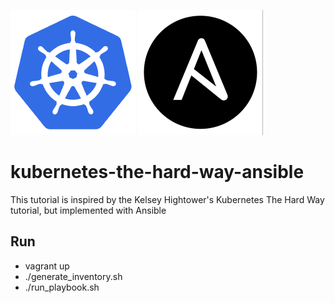 ![Image of Kubernetes](kubernetes_logo.png) ![Image of Ansible](ansible_logo.png)

# kubernetes-the-hard-way-ansible
This tutorial is inspired by the Kelsey Hightower's Kubernetes The Hard Way tutorial, but implemented with Ansible

## Run

* vagrant up
* ./generate_inventory.sh
* ./run_playbook.sh
